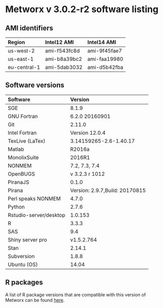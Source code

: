 Metworx v 3.0.2-r2 software listing
================

AMI identifiers
---------------

| Region       | Intel12 AMI  | Intel14 AMI  |
|:-------------|:-------------|:-------------|
| us-west-2    | ami-f543fc8d | ami-9f45fae7 |
| us-east-1    | ami-b8a39bc2 | ami-faa19980 |
| eu-central-1 | ami-5dab3032 | ami-d5b42fba |

Software versions
-----------------

| Software               | Version                        |
|:-----------------------|:-------------------------------|
| SGE                    | 8.1.9                          |
| GNU Fortran            | 6.2.0 20160901                 |
| Git                    | 2.11.0                         |
| Intel Fortran          | Version 12.0.4                 |
| TexLive (LaTex)        | 3.14159265-2.6-1.40.17         |
| Matlab                 | R2016a                         |
| MonolixSuite           | 2016R1                         |
| NONMEM                 | 7.2, 7.3, 7.4                  |
| OpenBUGS               | v 3.2.3 r 1012                 |
| PiranaJS               | 0.1.0                          |
| Pirana                 | Version: 2.9.7,Build: 20170815 |
| Perl speaks NONMEM     | 4.7.0                          |
| Python                 | 2.7.6                          |
| Rstudio-server/desktop | 1.0.153                        |
| R                      | 3.3.3                          |
| SAS                    | 9.4                            |
| Shiny server pro       | v1.5.2.764                     |
| Stan                   | 2.14.1                         |
| Subversion             | 1.8.8                          |
| Ubuntu (OS)            | 14.04                          |

R packages
----------

A list of R package versions that are compatible with this version of Metworx can be found [here](https://github.com/metrumresearchgroup/metworx-listings/blob/master/Rpackages.md).
